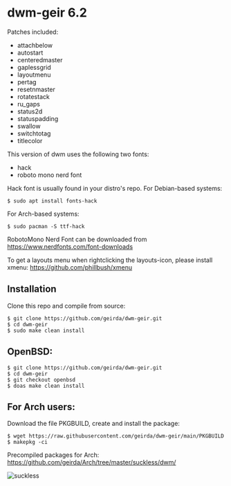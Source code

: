 # dwm-geir 6.2

Patches included:

* attachbelow
* autostart
* centeredmaster
* gaplessgrid
* layoutmenu
* pertag
* resetnmaster
* rotatestack
* ru_gaps
* status2d
* statuspadding
* swallow
* switchtotag
* titlecolor

This version of dwm uses the following two fonts:

* hack
* roboto mono nerd font

Hack font is usually found in your distro's repo. For Debian-based systems:

	$ sudo apt install fonts-hack

For Arch-based systems:

	$ sudo pacman -S ttf-hack

RobotoMono Nerd Font can be downloaded from https://www.nerdfonts.com/font-downloads

To get a layouts menu when rightclicking the layouts-icon, please install xmenu: https://github.com/phillbush/xmenu

## Installation

Clone this repo and compile from source:

	$ git clone https://github.com/geirda/dwm-geir.git
	$ cd dwm-geir
	$ sudo make clean install

## OpenBSD:

	$ git clone https://github.com/geirda/dwm-geir.git
	$ cd dwm-geir
	$ git checkout openbsd
	$ doas make clean install

## For Arch users:

Download the file PKGBUILD, create and install the package:

	$ wget https://raw.githubusercontent.com/geirda/dwm-geir/main/PKGBUILD
	$ makepkg -ci

Precompiled packages for Arch: https://github.com/geirda/Arch/tree/master/suckless/dwm/


![suckless](https://raw.githubusercontent.com/geirda/Arch/master/suckless/suckless.png)
